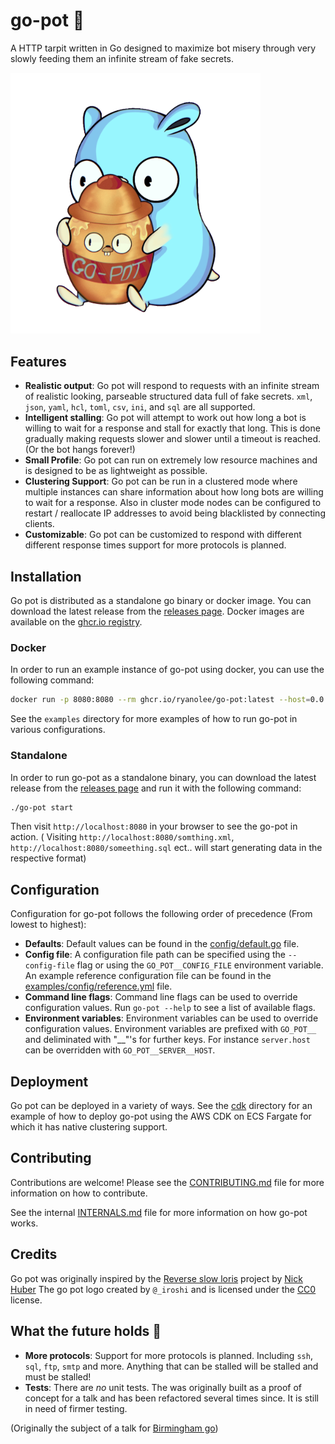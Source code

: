 # go-pot 🍯
A HTTP tarpit written in Go designed to maximize bot misery through very slowly feeding them an infinite stream of fake secrets. 

<img src="docs/img/gopher.png" width="400px" />

## Features
- **Realistic output**: Go pot will respond to requests with an infinite stream of realistic looking, parseable structured data full of fake secrets. `xml`, `json`, `yaml`, `hcl`, `toml`, `csv`, `ini`, and `sql` are all supported.
- **Intelligent stalling**: Go pot will attempt to work out how long a bot is willing to wait for a response and stall for exactly that long. This is done gradually making requests slower and slower until a timeout is reached. (Or the bot hangs forever!)
- **Small Profile**: Go pot can run on extremely low resource machines and is designed to be as lightweight as possible.
- **Clustering Support**: Go pot can be run in a clustered mode where multiple instances can share information about how long bots are willing to wait for a response. Also in cluster mode nodes can be configured to restart / reallocate IP addresses to avoid being blacklisted by connecting clients.
- **Customizable**: Go pot can be customized to respond with different different response times support for more protocols is planned.

## Installation
Go pot is distributed as a standalone go binary or docker image. You can download the latest release from the [releases page](https://github.com/ryanolee/go-pot/releases). Docker images are available on the [ghcr.io registry](https://github.com/ryanolee/go-pot/pkgs/container/go-pot).

### Docker
In order to run an example instance of go-pot using docker, you can use the following command:
```bash
docker run -p 8080:8080 --rm ghcr.io/ryanolee/go-pot:latest --host=0.0.0.0 --port=8080
```
See the `examples` directory for more examples of how to run go-pot in various configurations.

### Standalone
In order to run go-pot as a standalone binary, you can download the latest release from the [releases page](https://github.com/ryanolee/go-pot/releases) and run it with the following command:
```bash
./go-pot start
```
Then visit `http://localhost:8080` in your browser to see the go-pot in action. ( Visiting `http://localhost:8080/somthing.xml`, `http://localhost:8080/someething.sql` ect.. will start generating data in the respective format)

## Configuration
Configuration for go-pot follows the following order of precedence (From lowest to highest):
 * **Defaults**: Default values can be found in the [config/default.go](config/default.go) file.
 * **Config file**: A configuration file path can be specified using the `--config-file` flag or using the `GO_POT__CONFIG_FILE` environment variable. An example reference configuration file can be found in the [examples/config/reference.yml](examples/config/reference.yml) file.
 * **Command line flags**: Command line flags can be used to override configuration values. Run `go-pot --help` to see a list of available flags.
 * **Environment variables**: Environment variables can be used to override configuration values. Environment variables are prefixed with `GO_POT__` and deliminated with "__"'s for further keys. For instance `server.host` can be overridden with `GO_POT__SERVER__HOST`. 

## Deployment
Go pot can be deployed in a variety of ways. See the [cdk](cdk) directory for an example of how to deploy go-pot using the AWS CDK on ECS Fargate for which it has native clustering support.

## Contributing
Contributions are welcome! Please see the [CONTRIBUTING.md](CONTRIBUTING.md) file for more information on how to contribute.

See the internal [INTERNALS.md](INTERNALS.md) file for more information on how go-pot works.

## Credits
Go pot was originally inspired by the [Reverse slow loris](https://github.com/nickhuber/reverse-slowloris) project by [Nick Huber](https://github.com/nickhuber)
The go pot logo created by `@_iroshi` and is licensed under the [CC0](https://creativecommons.org/publicdomain/zero/1.0/) license.

## What the future holds 🔮
- **More protocols**: Support for more protocols is planned. Including `ssh`, `sql`, `ftp`, `smtp` and more. Anything that can be stalled will be stalled and must be stalled!
- **Tests**: There are *no* unit tests. The was originally built as a proof of concept for a talk and has been refactored several times since. It is still in need of firmer testing.

(Originally the subject of a talk for [Birmingham go](https://www.meetup.com/golang-birmingham/))
